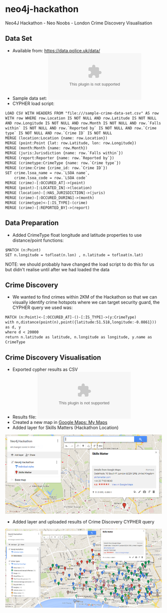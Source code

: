 # neo4j-hackathon
Neo4J Hackathon - Neo Noobs - London Crime Discovery Visualisation 

## Data Set
* Available from: https://data.police.uk/data/
* Sample data set: ![sample-crime-data-set.csv](/sample-crime-data-set.csv)
* CYPHER load script:
```
LOAD CSV WITH HEADERS FROM "file:///sample-crime-data-set.csv" AS row
WITH row WHERE row.Location IS NOT NULL AND row.Latitude IS NOT NULL AND row.Longitude IS NOT NULL AND row.Month IS NOT NULL AND row.`Falls within` IS NOT NULL AND row.`Reported by` IS NOT NULL AND row.`Crime type` IS NOT NULL AND row.`Crime ID` IS NOT NULL
MERGE (location:Location {name: row.Location})
MERGE (point:Point {lat: row.Latitude, lon: row.Longitude})
MERGE (month:Month {name: row.Month})
MERGE (juris:Jurisdiction {name: row.`Falls within`})
MERGE (report:Reporter {name: row.`Reported by`})
MERGE (crimetype:CrimeType {name: row.`Crime type`})
MERGE (crime:Crime {crime_id: row.`Crime ID`})
SET crime.lsoa_name = row.`LSOA name`,
    crime.lsoa_code = row.`LSOA code`
MERGE (crime)-[:OCCURED_AT]->(point)
MERGE (point)-[:LOCATED_IN]->(location)
MERGE (location)-[:HAS_JURISDICTION]->(juris)
MERGE (crime)-[:OCCURED_DURING]->(month)
MERGE (crimetype)<-[:IS_TYPE]-(crime)
MERGE (crime)-[:REPORTED_BY]->(report)
```

## Data Preparation
* Added CrimeType float longitude and latitude properties to use distance/point functions:
```
$MATCH (n:Point) 
SET n.longitude = tofloat(n.lon) , n.latitude = tofloat(n.lat) 
```
NOTE: we should probably have changed the load script to do this for us but didn't realise until after we had loaded the data

## Crime Discovery
* We wanted to find crimes within 2KM of the Hackathon so that we can visually identify crime hotspots where we can target security guard, the CYPHER query we used was:
```
MATCH (n:Point)<-[:OCCURED_AT]-()-[:IS_TYPE]->(y:CrimeType)
with n,distance(point(n),point({latitude:51.518,longitude:-0.0861})) as d, y
where d < 20000
return n.latitude as latitude, n.longitude as longitude, y.name as CrimeType
```

## Crime Discovery Visualisation
* Exported cypher results as CSV
* Results file: ![crime-types-by-location.csv](/crime-types-by-location.csv)
* Created a new map in [Google Maps: My Maps](https://www.google.com/maps/d/)
* Added layer for Skills Matters (Hackathon Location)

![Layer 1](/resources/map-layer1.PNG?raw=true)
* Added layer and uploaded results of Crime Discovery CYPHER query

![Layer 2](/resources/map-layer2.PNG?raw=true)
